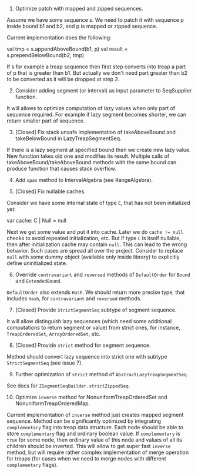 1. Optimize patch with mapped and zipped sequences.

Assume we have some sequence s. We need to patch it with sequence p inside bound b1 and b2, and p is mapped or zipped sequence.

Current implementation does the following:

val tmp = s.appendAboveBound(b1, p)
val result = s.prependBelowBound(b2, tmp)

If s for example a treap sequence then first step converts into treap a part of p that is greater than b1. But actually we don't need part greater than b2 to be converted as it will be dropped at step 2.

2. Consider adding segment (or interval) as input parameter to SeqSupplier function.

It will allows to optimize computation of lazy values when only part of sequence required. For example if lazy segment becomes shorter, we can return smaller part of sequence.

3. [Closed] Fix stack unsafe implementation of takeAboveBound and takeBelowBound in LazyTreapSegmentSeq.

If there is a lazy segment at specified bound then we create new lazy value. New function takes old one and modifies its result. Multiple calls of takeAboveBound/takeAboveBound methods with the same bound can produce function that causes stack overflow.

4. Add `span` method to IntervalAlgebra (see RangeAlgebra).

5. [Closed] Fix nullable caches.

Consider we have some internal state of type `C`, that has not been initialized yet:

var cache: C | Null = null

Next we get some value and put it into cache. Later we do `cache != null` checks to avoid repeated initialization, etc.
But if type `C` is itself nullable, then after initialization cache may contain `null`. This can lead to the wrong
behavior. Such cases are spread all over the project. Consider to replace `null` with some dummy object (available
only inside library) to explicitly define uninitialized state.

6. Override `contravariant` and `reversed` methods of `DefaultOrder` for `Bound` and `ExtendedBound`.

`DefaultOrder` also extends `Hash`. We should return more precise type, that includes `Hash`, for  `contravariant` and `reversed` methods.

7. [Closed] Provide `StrictSegmentSeq` subtype of segment sequence.

It will allow distinguish lazy sequences (which need some additional computations to return segment or value) from
strict ones, for instance, `TreapOrderedSet`, `ArrayOrderedSet`, etc.

8. [Closed] Provide `strict` method for segment sequence.

Method should convert lazy sequence into strict one with subtype `StrictSegmentSeq` (see issue 7).

9. Further optimization of `strict` method of `AbstractLazyTreapSegmentSeq`.

See docs for `ZSegmentSeqBuilder.strictZippedSeq`.

10. Optimize `inverse` method for NonuniformTreapOrderedSet and NonuniformTreapOrderedMap.

Current implementation of `inverse` method just creates mapped segment sequence. Method can be significantly optimized
by integrating `complementary` flag into treap data structure. Each node should be able to store `complementary`
flag and ordinary boolean value. If `complementary` is `true` for some node, then ordinary value of this node and values
of all its children should be inverted. This will allow to get super fast `inverse` method, but will require rather 
complex implementation of merge operation for treaps (for cases when we need to merge nodes with different 
`complementary` flags).

